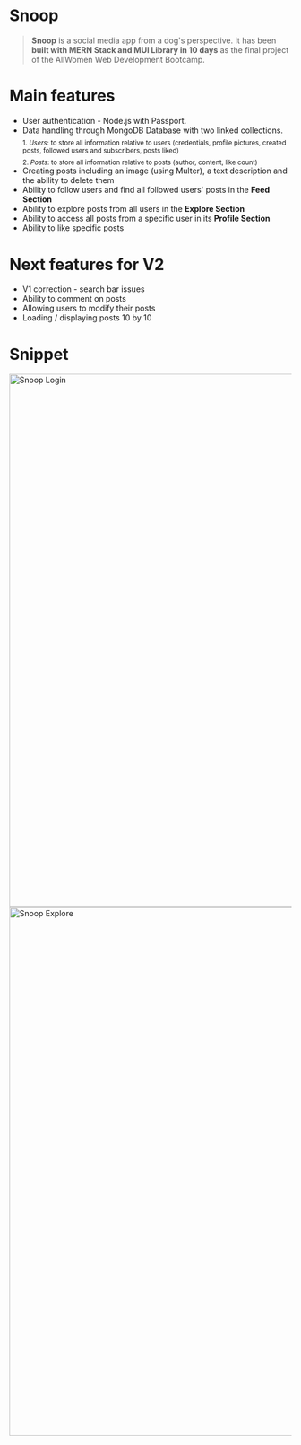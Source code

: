# Snoop

> **Snoop** is a social media app from a dog's perspective. It has been **built with MERN Stack and MUI Library in 10 days** as the final project of the AllWomen Web Development Bootcamp. 

# Main features

* User authentication - Node.js with Passport.  
* Data handling through MongoDB Database with two linked collections.  
   <sub> 1. _Users_: to store all information relative to users (credentials, profile pictures, created posts, followed users and subscribers, posts liked)  </sub>	  
   <sub> 2. _Posts_: to store all information relative to posts (author, content, like count) </sub>	
* Creating posts including an image (using Multer), a text description and the ability to delete them
* Ability to follow users and find all followed users' posts in the **Feed Section**
* Ability to explore posts from all users in the **Explore Section**
* Ability to access all posts from a specific user in its **Profile Section**
* Ability to like specific posts

# Next features for V2

* V1 correction - search bar issues
* Ability to comment on posts 
* Allowing users to modify their posts
* Loading / displaying posts 10 by 10

# Snippet 

<img width="951" alt="Snoop Login" src="https://user-images.githubusercontent.com/99414851/171838743-663ce45b-67c5-4cbb-a8f1-af64b45e524c.png">
<img width="942" alt="Snoop Explore" src="https://user-images.githubusercontent.com/99414851/171839435-f749e62b-3ef7-433f-95cd-270a8585d5af.png">
